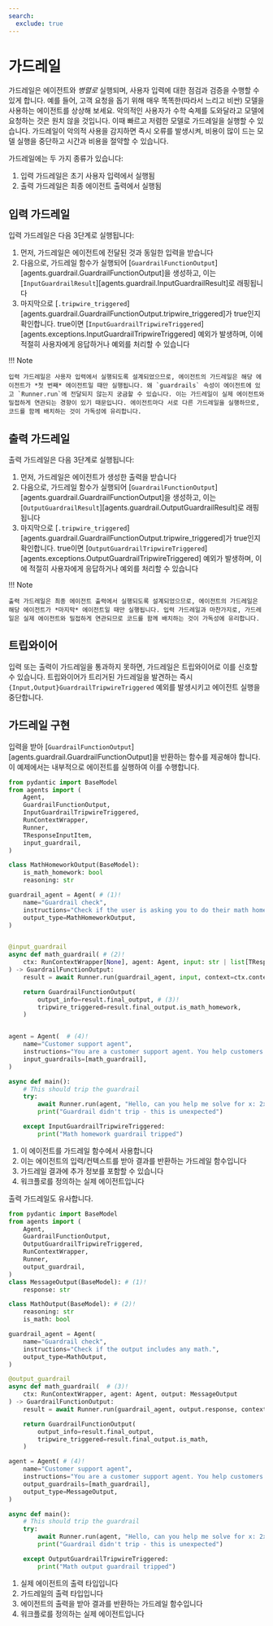 ```yaml
---
search:
  exclude: true
---
```

# 가드레일

가드레일은 에이전트와 _병렬로_ 실행되며, 사용자 입력에 대한 점검과 검증을 수행할 수 있게 합니다. 예를 들어, 고객 요청을 돕기 위해 매우 똑똑한(따라서 느리고 비싼) 모델을 사용하는 에이전트를 상상해 보세요. 악의적인 사용자가 수학 숙제를 도와달라고 모델에 요청하는 것은 원치 않을 것입니다. 이때 빠르고 저렴한 모델로 가드레일을 실행할 수 있습니다. 가드레일이 악의적 사용을 감지하면 즉시 오류를 발생시켜, 비용이 많이 드는 모델 실행을 중단하고 시간과 비용을 절약할 수 있습니다.

가드레일에는 두 가지 종류가 있습니다:

1. 입력 가드레일은 초기 사용자 입력에서 실행됨
2. 출력 가드레일은 최종 에이전트 출력에서 실행됨

## 입력 가드레일

입력 가드레일은 다음 3단계로 실행됩니다:

1. 먼저, 가드레일은 에이전트에 전달된 것과 동일한 입력을 받습니다
2. 다음으로, 가드레일 함수가 실행되어 [`GuardrailFunctionOutput`][agents.guardrail.GuardrailFunctionOutput]을 생성하고, 이는 [`InputGuardrailResult`][agents.guardrail.InputGuardrailResult]로 래핑됩니다
3. 마지막으로 [`.tripwire_triggered`][agents.guardrail.GuardrailFunctionOutput.tripwire_triggered]가 true인지 확인합니다. true이면 [`InputGuardrailTripwireTriggered`][agents.exceptions.InputGuardrailTripwireTriggered] 예외가 발생하며, 이에 적절히 사용자에게 응답하거나 예외를 처리할 수 있습니다

!!! Note

    입력 가드레일은 사용자 입력에서 실행되도록 설계되었으므로, 에이전트의 가드레일은 해당 에이전트가 *첫 번째* 에이전트일 때만 실행됩니다. 왜 `guardrails` 속성이 에이전트에 있고 `Runner.run`에 전달되지 않는지 궁금할 수 있습니다. 이는 가드레일이 실제 에이전트와 밀접하게 연관되는 경향이 있기 때문입니다. 에이전트마다 서로 다른 가드레일을 실행하므로, 코드를 함께 배치하는 것이 가독성에 유리합니다.

## 출력 가드레일

출력 가드레일은 다음 3단계로 실행됩니다:

1. 먼저, 가드레일은 에이전트가 생성한 출력을 받습니다
2. 다음으로, 가드레일 함수가 실행되어 [`GuardrailFunctionOutput`][agents.guardrail.GuardrailFunctionOutput]을 생성하고, 이는 [`OutputGuardrailResult`][agents.guardrail.OutputGuardrailResult]로 래핑됩니다
3. 마지막으로 [`.tripwire_triggered`][agents.guardrail.GuardrailFunctionOutput.tripwire_triggered]가 true인지 확인합니다. true이면 [`OutputGuardrailTripwireTriggered`][agents.exceptions.OutputGuardrailTripwireTriggered] 예외가 발생하며, 이에 적절히 사용자에게 응답하거나 예외를 처리할 수 있습니다

!!! Note

    출력 가드레일은 최종 에이전트 출력에서 실행되도록 설계되었으므로, 에이전트의 가드레일은 해당 에이전트가 *마지막* 에이전트일 때만 실행됩니다. 입력 가드레일과 마찬가지로, 가드레일은 실제 에이전트와 밀접하게 연관되므로 코드를 함께 배치하는 것이 가독성에 유리합니다.

## 트립와이어

입력 또는 출력이 가드레일을 통과하지 못하면, 가드레일은 트립와이어로 이를 신호할 수 있습니다. 트립와이어가 트리거된 가드레일을 발견하는 즉시 `{Input,Output}GuardrailTripwireTriggered` 예외를 발생시키고 에이전트 실행을 중단합니다.

## 가드레일 구현

입력을 받아 [`GuardrailFunctionOutput`][agents.guardrail.GuardrailFunctionOutput]을 반환하는 함수를 제공해야 합니다. 이 예제에서는 내부적으로 에이전트를 실행하여 이를 수행합니다.

```python
from pydantic import BaseModel
from agents import (
    Agent,
    GuardrailFunctionOutput,
    InputGuardrailTripwireTriggered,
    RunContextWrapper,
    Runner,
    TResponseInputItem,
    input_guardrail,
)

class MathHomeworkOutput(BaseModel):
    is_math_homework: bool
    reasoning: str

guardrail_agent = Agent( # (1)!
    name="Guardrail check",
    instructions="Check if the user is asking you to do their math homework.",
    output_type=MathHomeworkOutput,
)


@input_guardrail
async def math_guardrail( # (2)!
    ctx: RunContextWrapper[None], agent: Agent, input: str | list[TResponseInputItem]
) -> GuardrailFunctionOutput:
    result = await Runner.run(guardrail_agent, input, context=ctx.context)

    return GuardrailFunctionOutput(
        output_info=result.final_output, # (3)!
        tripwire_triggered=result.final_output.is_math_homework,
    )


agent = Agent(  # (4)!
    name="Customer support agent",
    instructions="You are a customer support agent. You help customers with their questions.",
    input_guardrails=[math_guardrail],
)

async def main():
    # This should trip the guardrail
    try:
        await Runner.run(agent, "Hello, can you help me solve for x: 2x + 3 = 11?")
        print("Guardrail didn't trip - this is unexpected")

    except InputGuardrailTripwireTriggered:
        print("Math homework guardrail tripped")
```

1. 이 에이전트를 가드레일 함수에서 사용합니다
2. 이는 에이전트의 입력/컨텍스트를 받아 결과를 반환하는 가드레일 함수입니다
3. 가드레일 결과에 추가 정보를 포함할 수 있습니다
4. 워크플로를 정의하는 실제 에이전트입니다

출력 가드레일도 유사합니다.

```python
from pydantic import BaseModel
from agents import (
    Agent,
    GuardrailFunctionOutput,
    OutputGuardrailTripwireTriggered,
    RunContextWrapper,
    Runner,
    output_guardrail,
)
class MessageOutput(BaseModel): # (1)!
    response: str

class MathOutput(BaseModel): # (2)!
    reasoning: str
    is_math: bool

guardrail_agent = Agent(
    name="Guardrail check",
    instructions="Check if the output includes any math.",
    output_type=MathOutput,
)

@output_guardrail
async def math_guardrail(  # (3)!
    ctx: RunContextWrapper, agent: Agent, output: MessageOutput
) -> GuardrailFunctionOutput:
    result = await Runner.run(guardrail_agent, output.response, context=ctx.context)

    return GuardrailFunctionOutput(
        output_info=result.final_output,
        tripwire_triggered=result.final_output.is_math,
    )

agent = Agent( # (4)!
    name="Customer support agent",
    instructions="You are a customer support agent. You help customers with their questions.",
    output_guardrails=[math_guardrail],
    output_type=MessageOutput,
)

async def main():
    # This should trip the guardrail
    try:
        await Runner.run(agent, "Hello, can you help me solve for x: 2x + 3 = 11?")
        print("Guardrail didn't trip - this is unexpected")

    except OutputGuardrailTripwireTriggered:
        print("Math output guardrail tripped")
```

1. 실제 에이전트의 출력 타입입니다
2. 가드레일의 출력 타입입니다
3. 에이전트의 출력을 받아 결과를 반환하는 가드레일 함수입니다
4. 워크플로를 정의하는 실제 에이전트입니다